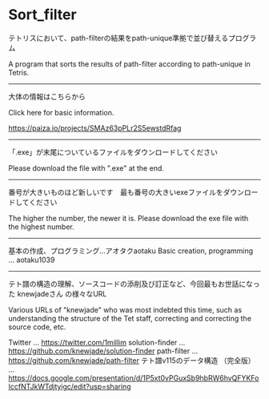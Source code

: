 # Sort_filter

テトリスにおいて、path-filterの結果をpath-unique準拠で並び替えるプログラム

A program that sorts the results of path-filter according to path-unique in Tetris.

---

大体の情報はこちらから

Click here for basic information.

https://paiza.io/projects/SMAz63pPLr2S5ewstdRfag

---

「.exe」が末尾についているファイルをダウンロードしてください

Please download the file with ".exe" at the end.

---

番号が大きいものほど新しいです　最も番号の大きいexeファイルをダウンロードしてください

The higher the number, the newer it is. Please download the exe file with the highest number.

---

基本の作成、プログラミング...アオタクaotaku
Basic creation, programming ... aotaku1039

---

テト譜の構造の理解、ソースコードの添削及び訂正など、今回最もお世話になった knewjadeさん の様々なURL

Various URLs of "knewjade" who was most indebted this time, such as understanding the structure of the Tet staff, correcting and correcting the source code, etc.

Twitter                          ... https://twitter.com/1millim
solution-finder                  ... https://github.com/knewjade/solution-finder
path-filter                      ... https://github.com/knewjade/path-filter
テト譜v115のデータ構造 （完全版） ... https://docs.google.com/presentation/d/1P5xt0vPGuxSb9hbRW6hvQFYKFoIccfNTJkWTdjtyigc/edit?usp=sharing
